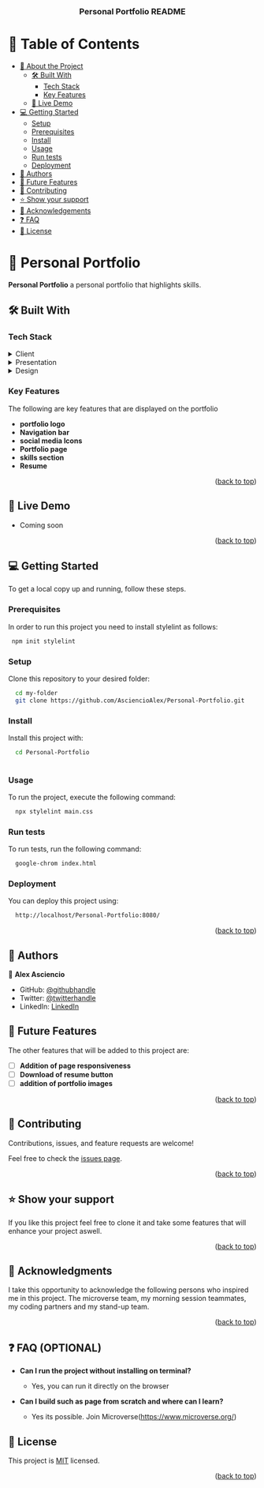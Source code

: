 
<div align="center">

  <br/>

  <h3><b>Personal Portfolio README</b></h3>

</div>


# 📗 Table of Contents

- [📖 About the Project](#about-project)
  - [🛠 Built With](#built-with)
    - [Tech Stack](#tech-stack)
    - [Key Features](#key-features)
  - [🚀 Live Demo](#live-demo)
- [💻 Getting Started](#getting-started)
  - [Setup](#setup)
  - [Prerequisites](#prerequisites)
  - [Install](#install)
  - [Usage](#usage)
  - [Run tests](#run-tests)
  - [Deployment](#deployment)
- [👥 Authors](#authors)
- [🔭 Future Features](#future-features)
- [🤝 Contributing](#contributing)
- [⭐️ Show your support](#support)
- [🙏 Acknowledgements](#acknowledgements)
- [❓ FAQ ](#faq)
- [📝 License](#license)




# 📖 Personal Portfolio <a name="about-project"></a>

 **Personal Portfolio** a personal portfolio that highlights skills.


## 🛠 Built With <a name="built-with"></a>

### Tech Stack <a name="tech-stack"></a>
<details>
  <summary>Client</summary>
  <ul>
    <li><a href="https://www.w3schools.com/html">HTML</a></li>
  </ul>
</details>

<details>
  <summary>Presentation</summary>
  <ul>
    <li><a href="https://www.w3schools.com/css/">CSS</a></li>
  </ul>
</details>

<details>
<summary>Design</summary>
  <ul>
    <li><a href="https://www.figma.com/files/recent?fuid=1246186345363993295">Figma</a></li>
  </ul>
</details>

### Key Features <a name="key-features"></a>

 The following are key features that are displayed on the portfolio

- **portfolio logo**
- **Navigation bar**
- **social media Icons** 
- **Portfolio page** 
- **skills section** 
- **Resume** 

<p align="right">(<a href="#readme-top">back to top</a>)</p>

## 🚀 Live Demo <a name="live-demo"></a>

- Coming soon

<p align="right">(<a href="#readme-top">back to top</a>)</p>

## 💻 Getting Started <a name="getting-started"></a>

To get a local copy up and running, follow these steps.

### Prerequisites

In order to run this project you need to install stylelint as follows:


```sh
 npm init stylelint
```

### Setup

Clone this repository to your desired folder:

```sh
  cd my-folder
  git clone https://github.com/AsciencioAlex/Personal-Portfolio.git
```

### Install

Install this project with:


```sh
  cd Personal-Portfolio
  
```
### Usage

To run the project, execute the following command:

```sh
  npx stylelint main.css
```

### Run tests

To run tests, run the following command:

```sh
  google-chrom index.html
```
### Deployment

You can deploy this project using:

```sh
  http://localhost/Personal-Portfolio:8080/
```

<p align="right">(<a href="#readme-top">back to top</a>)</p>


## 👥 Authors <a name="authors"></a>

👤 **Alex Asciencio**
- GitHub: [@githubhandle](https://github.com/Asciencioalex)
- Twitter: [@twitterhandle](https://twitter.com/@Codenetech)
- LinkedIn: [LinkedIn](https://linkedin.com/alex-asciencio-413612b9/)

## 🔭 Future Features <a name="future-features"></a>

The other features that will be added to this project are:

- [ ] **Addition of page responsiveness**
- [ ] **Download of resume button**
- [ ] **addition of portfolio images**

<p align="right">(<a href="#readme-top">back to top</a>)</p>

## 🤝 Contributing <a name="contributing"></a>

Contributions, issues, and feature requests are welcome!

Feel free to check the [issues page](../../issues/).

<p align="right">(<a href="#readme-top">back to top</a>)</p>

## ⭐️ Show your support <a name="support"></a>

If you like this project feel free to clone it and take some features that will enhance your project aswell.

<p align="right">(<a href="#readme-top">back to top</a>)</p>

## 🙏 Acknowledgments <a name="acknowledgements"></a>
 I take this opportunity to acknowledge the following persons who inspired  me in this project.  The microverse team, my morning session teammates, my coding partners and my stand-up team.


<p align="right">(<a href="#readme-top">back to top</a>)</p>

## ❓ FAQ (OPTIONAL) <a name="faq"></a>

- **Can I run the project without installing on terminal?**

  - Yes, you can run it directly on the browser

- **Can I build such as page from scratch and where can I learn?**

  - Yes its possible. Join Microverse(https://www.microverse.org/)


## 📝 License <a name="license"></a>

This project is [MIT](./LICENSE) licensed.
<p align="right">(<a href="#readme-top">back to top</a>)</p>




